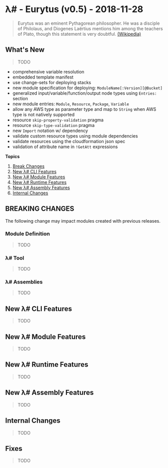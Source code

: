 # λ# - Eurytus (v0.5) - 2018-11-28

> Eurytus was an eminent Pythagorean philosopher. He was a disciple of Philolaus, and Diogenes Laërtius mentions him among the teachers of Plato, though this statement is very doubtful. [(Wikipedia)](https://en.wikipedia.org/wiki/Eurytus_(Pythagorean))

## What's New

> TODO
* comprehensive variable resolution
* embedded template manifest
* use change-sets for deploying stacks
* new module specification for deploying: `ModuleName[:Version][@Bucket]`
* generalized input/variable/function/output node types using `Entries:` section
* new module entries: `Module`, `Resource`, `Package`, `Variable`
* allow any AWS type as parameter type and map to `String` when AWS type is not natively supported
* resource `skip-property-validation` pragma
* resource `skip-type-validation` pragma
* new `Import` notation w/ dependency
* validate custom resource types using module dependencies
* validate resources using the cloudformation json spec
* validation of attribute name in `!GetAtt` expressions

__Topics__
1. [Break Changes](#breaking-changes)
1. [New λ# CLI Features](#new-λ-cli-features)
1. [New λ# Module Features](#new-λ-module-features)
1. [New λ# Runtime Features](#new-λ-runtime-features)
1. [New λ# Assembly Features](#new-λ-assembly-features)
1. [Internal Changes](#internal-changes)


## BREAKING CHANGES

The following change may impact modules created with previous releases.

### Module Definition

> TODO

### λ# Tool

> TODO

### λ# Assemblies

> TODO


## New λ# CLI Features

> TODO

## New λ# Module Features

> TODO

## New λ# Runtime Features

> TODO

## New λ# Assembly Features

> TODO


## Internal Changes

> TODO

## Fixes

> TODO
